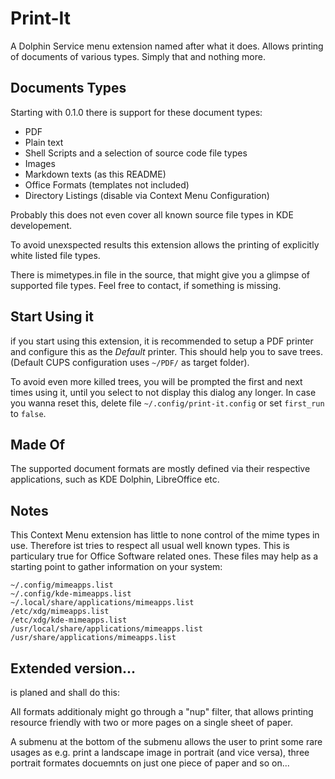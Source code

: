 # Print-It

A Dolphin Service menu extension named after what it does.  Allows printing of
documents of various types. Simply that and nothing more.


## Documents Types

Starting with 0.1.0 there is support for these document types:

* PDF
* Plain text
* Shell Scripts and a selection of source code file types
* Images
* Markdown texts (as this README)
* Office Formats (templates not included)
* Directory Listings (disable via Context Menu Configuration)

Probably this does not even cover all known source file types in KDE developement.

To avoid unexspected results this extension allows the printing of
explicitly white listed file types.

There is mimetypes.in file in the source, that might give you a glimpse of
supported file types. Feel free to contact, if something is missing.


## Start Using it

if you start using this extension, it is recommended to setup a PDF printer
and configure this as the *Default* printer. This should help you to save trees.
(Default CUPS configuration uses `~/PDF/` as target folder).

To avoid even more killed trees, you will be prompted the first and next times
using it, until you select to not display this dialog any longer. In case you
wanna reset this, delete file `~/.config/print-it.config` or set `first_run` to
`false`.


## Made Of

The supported document formats are mostly defined via their respective
applications, such as KDE Dolphin, LibreOffice etc.


## Notes

This Context Menu extension has little to none control of the mime types in use.
Therefore ist tries to respect all usual well known types. This is particulary
true for Office Software related ones. These files may help as a starting point
to gather information on your system:

```
~/.config/mimeapps.list
~/.config/kde-mimeapps.list
~/.local/share/applications/mimeapps.list
/etc/xdg/mimeapps.list
/etc/xdg/kde-mimeapps.list
/usr/local/share/applications/mimeapps.list
/usr/share/applications/mimeapps.list
```

## Extended version...

is planed and shall do this:

All formats additionaly might go through a "nup" filter, that allows printing
resource friendly with two or more pages on a single sheet of paper.

A submenu at the bottom of the submenu allows the user to print some rare
usages as e.g. print a landscape image in portrait (and vice versa), three
portrait formates docuemnts on just one piece of paper and so on...
